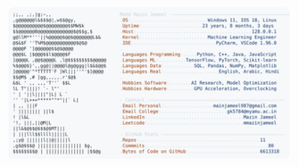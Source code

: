 <picture>
  <source srcset="https://raw.githubusercontent.com/mmazinjameel/mmazinjameel/main/dark_mode.svg?v=1751998508" media="(prefers-color-scheme: dark)">
  <img src="https://raw.githubusercontent.com/mmazinjameel/mmazinjameel/main/light_mode.svg?v=1751998508">
</picture>
